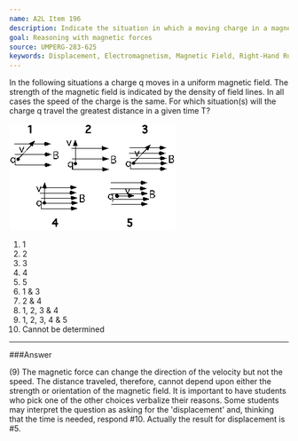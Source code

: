 ```yaml
---
name: A2L Item 196
description: Indicate the situation in which a moving charge in a magnetic field travels the greatest distance.
goal: Reasoning with magnetic forces
source: UMPERG-283-625
keywords: Displacement, Electromagnetism, Magnetic Field, Right-Hand Rule
---
```


In the following situations a charge q moves in a uniform magnetic
field.  The strength of the magnetic field is indicated by the density
of field lines.  In all cases the speed of the charge is the same.  For
which situation(s) will the charge q travel the greatest distance in a
given time T?

![Item196_fig1.gif](../images/Item196_fig1.gif)

1. 1
2. 2
3. 3
4. 4
5. 5
6. 1 & 3
7. 2 & 4
8. 1, 2, 3 & 4
9. 1, 2, 3, 4 & 5
10. Cannot be determined




<hr/>

###Answer

(9) The magnetic force can change the direction of the velocity but not
the speed. The distance traveled, therefore, cannot depend upon either
the strength or orientation of the magnetic field.  It is important to
have students who pick one of the other choices verbalize their reasons.
 Some students may interpret the question as asking for the
'displacement' and, thinking that the time is needed, respond #10.
Actually the result for displacement is #5.

